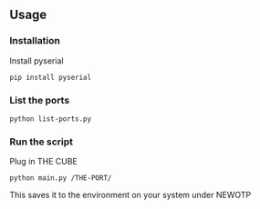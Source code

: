 ## Usage

### Installation
Install pyserial

```
pip install pyserial
```

### List the ports
```
python list-ports.py
```

### Run the script
Plug in THE CUBE

```
python main.py /THE-PORT/
```

This saves it to the environment on your system under NEWOTP
